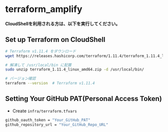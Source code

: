 # terraform_amplify

**CloudShellを利用される方は、以下を実行してください。**
## Set up Terraform on CloudShell
```sh
# Terraform v1.11.4 をダウンロード
wget https://releases.hashicorp.com/terraform/1.11.4/terraform_1.11.4_linux_amd64.zip

# 解凍して /usr/local/bin に配置
sudo unzip terraform_1.11.4_linux_amd64.zip -d /usr/local/bin/

# バージョン確認
terraform --version  # Terraform v1.11.4
```

## Setting Your GitHub PAT(Personal Access Token)
- Create `infra/terraform.tfvars` 
```sh
github_oauth_token = "Your_GitHub_PAT"
github_repository_url = "Your_GitHub_Repo_URL"
```
